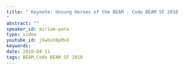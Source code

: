 ```yaml
---
title: " Keynote: Unsung Heroes of the BEAM - Code BEAM SF 2018
"
abstract: ""
speaker_id: miriam-pena
type: video
youtube_id: j6wbuV8pMx8
keywords: 
date: 2018-04-11
tags: BEAM,Code BEAM SF 2018
---
```


